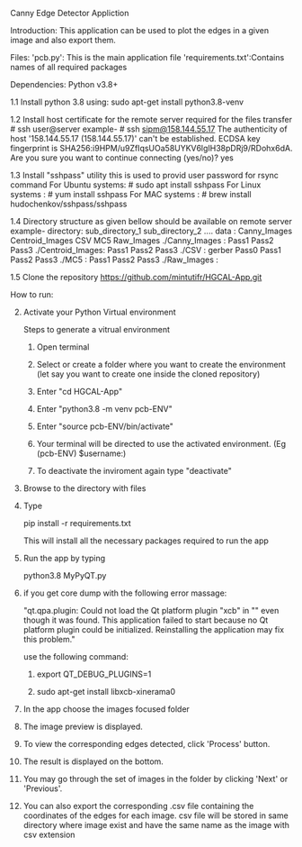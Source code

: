 Canny Edge Detector Appliction

Introduction:
This application can be used to plot the edges in a given image and also export them.

Files:
'pcb.py': This is the main application file
'requirements.txt':Contains names of all required packages


Dependencies:
Python v3.8+

1.1 Install python 3.8 using: sudo apt-get install python3.8-venv

1.2 Install host certificate for the remote server required for the files transfer
    # ssh user@server
    example-
    # ssh sipm@158.144.55.17
    The authenticity of host '158.144.55.17 (158.144.55.17)' can't be established.
    ECDSA key fingerprint is SHA256:i9HPM/u9ZfIqsUOa58UYKV6lgIH38pDRj9/RDohx6dA.
    Are you sure you want to continue connecting (yes/no)? yes
    
1.3 Install "sshpass" utility this is used to provid user password for rsync command
    For Ubuntu systems:  # sudo apt install sshpass
    For Linux systems :  # yum install sshpass
    For MAC systems   :  # brew install hudochenkov/sshpass/sshpass
   
1.4 Directory structure as given bellow should be available on remote server
    example- directory: sub_directory_1   sub_directory_2 ....
      data           : Canny_Images  Centroid_Images  CSV  MC5  Raw_Images
    ./Canny_Images   : Pass1  Pass2  Pass3
    ./Centroid_Images: Pass1  Pass2  Pass3
    ./CSV            : gerber  Pass0  Pass1  Pass2  Pass3
    ./MC5            : Pass1  Pass2  Pass3
    ./Raw_Images     :  

1.5 Clone the repository https://github.com/mintutifr/HGCAL-App.git

How to run:

2. Activate your Python Virtual environment

   Steps to generate a vitrual environment

      1. Open terminal

      2. Select or create a folder where you want to create the environment (let say you want to create one inside the cloned repository)

      3. Enter "cd HGCAL-App"

      4. Enter "python3.8 -m venv pcb-ENV"

      5. Enter "source pcb-ENV/bin/activate"

      6. Your terminal will be directed to use the activated environment. (Eg (pcb-ENV) $username:)

      7. To deactivate the inviroment again type "deactivate"

3. Browse to the directory with files

4. Type 

   pip install -r requirements.txt

   This will install all the necessary packages required to run the app

5. Run the app by typing 

   python3.8  MyPyQT.py

6. if you get core dump with the following error massage:

   "qt.qpa.plugin: Could not load the Qt platform plugin "xcb" in "" even though it was found.
    This application failed to start because no Qt platform plugin could be initialized. Reinstalling the application may fix this problem."

    use the following command:

     1. export QT_DEBUG_PLUGINS=1

     2. sudo apt-get install libxcb-xinerama0

7. In the app choose the images focused folder

8. The image preview is displayed.

9. To view the corresponding edges detected, click 'Process' button.

10. The result is displayed on the bottom.

11. You may go through the set of images in the folder by clicking 'Next' or 'Previous'.

12. You can also export the corresponding .csv file containing the coordinates of the edges for each image. csv file will be stored in same directory where image exist and have the same name as the image with csv extension 
